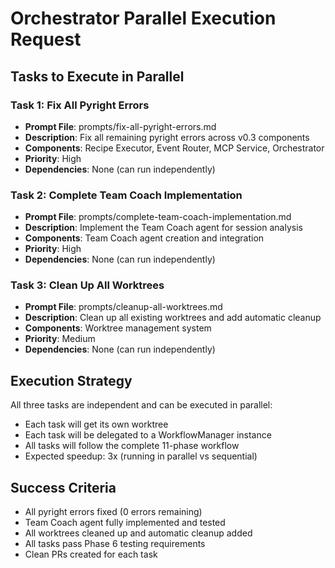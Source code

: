 # Orchestrator Parallel Execution Request

## Tasks to Execute in Parallel

### Task 1: Fix All Pyright Errors
- **Prompt File**: prompts/fix-all-pyright-errors.md
- **Description**: Fix all remaining pyright errors across v0.3 components
- **Components**: Recipe Executor, Event Router, MCP Service, Orchestrator
- **Priority**: High
- **Dependencies**: None (can run independently)

### Task 2: Complete Team Coach Implementation
- **Prompt File**: prompts/complete-team-coach-implementation.md
- **Description**: Implement the Team Coach agent for session analysis
- **Components**: Team Coach agent creation and integration
- **Priority**: High
- **Dependencies**: None (can run independently)

### Task 3: Clean Up All Worktrees
- **Prompt File**: prompts/cleanup-all-worktrees.md
- **Description**: Clean up all existing worktrees and add automatic cleanup
- **Components**: Worktree management system
- **Priority**: Medium
- **Dependencies**: None (can run independently)

## Execution Strategy

All three tasks are independent and can be executed in parallel:
- Each task will get its own worktree
- Each task will be delegated to a WorkflowManager instance
- All tasks will follow the complete 11-phase workflow
- Expected speedup: 3x (running in parallel vs sequential)

## Success Criteria

- All pyright errors fixed (0 errors remaining)
- Team Coach agent fully implemented and tested
- All worktrees cleaned up and automatic cleanup added
- All tasks pass Phase 6 testing requirements
- Clean PRs created for each task